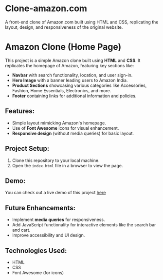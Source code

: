 # Clone-amazon.com
A front-end clone of Amazon.com built using HTML and CSS, replicating the layout, design, and responsiveness of the original website.

# Amazon Clone (Home Page)
This project is a simple Amazon clone built using **HTML** and **CSS**. It replicates the homepage of Amazon, featuring key sections like:

- **Navbar** with search functionality, location, and user sign-in.
- **Hero Image** with a banner leading users to Amazon India.
- **Product Sections** showcasing various categories like Accessories, Fashion, Home Essentials, Electronics, and more.
- **Footer** containing links for additional information and policies.

## Features:
- Simple layout mimicking Amazon's homepage.
- Use of **Font Awesome** icons for visual enhancement.
- **Responsive design** (without media queries) for basic layout.

## Project Setup:
1. Clone this repository to your local machine.
2. Open the `index.html` file in a browser to view the page.

## Demo:
You can check out a live demo of this project [here](https://hnikki0303.github.io/Clone-amazon.com/)

## Future Enhancements:
- Implement **media queries** for responsiveness.
- Add JavaScript functionality for interactive elements like the search bar and cart.
- Improve accessibility and UI design.

## Technologies Used:
- HTML
- CSS
- Font Awesome (for icons)

